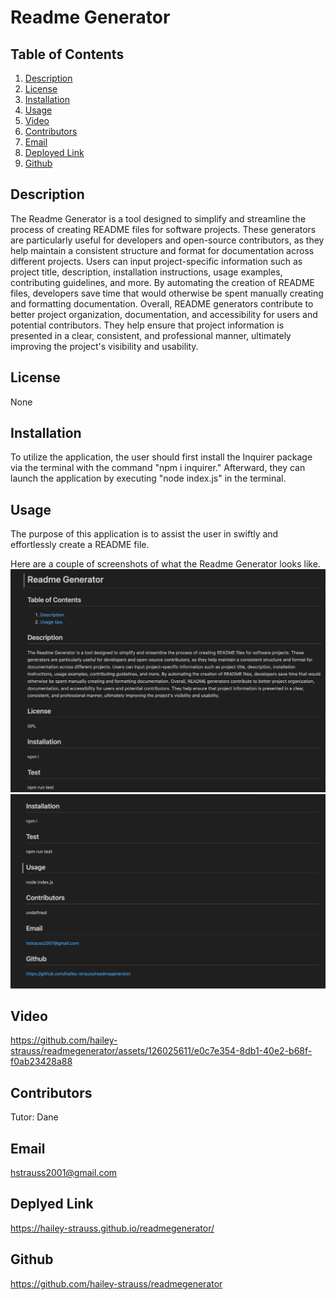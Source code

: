 # Readme Generator

## Table of Contents

1. [ Description](#Description)
2. [License](#License)
3. [Installation](#Installation)
4. [ Usage](#Usage)
5. [ Video](#Video)
6. [ Contributors](#Contributors)
7. [ Email](#Email)
8. [ Deployed Link](#DeployedLink)
9. [ Github](#Github)

<a name="Description"></a>

## Description

The Readme Generator is a tool designed to simplify and streamline the process of creating README files for software projects. These generators are particularly useful for developers and open-source contributors, as they help maintain a consistent structure and format for documentation across different projects. Users can input project-specific information such as project title, description, installation instructions, usage examples, contributing guidelines, and more. By automating the creation of README files, developers save time that would otherwise be spent manually creating and formatting documentation. Overall, README generators contribute to better project organization, documentation, and accessibility for users and potential contributors. They help ensure that project information is presented in a clear, consistent, and professional manner, ultimately improving the project's visibility and usability.

<a name="License"></a>

## License

None

<a name="Installation"></a>

## Installation

To utilize the application, the user should first install the Inquirer package via the terminal with the command "npm i inquirer." Afterward, they can launch the application by executing "node index.js" in the terminal.

<a name="Usage"></a>

## Usage

The purpose of this application is to assist the user in swiftly and effortlessly create a README file.

Here are a couple of screenshots of what the Readme Generator looks like.
![screenshot](/img/readme.png)
![screenshot](/img/readme1.png)

<a name="Video"></a>

## Video

https://github.com/hailey-strauss/readmegenerator/assets/126025611/e0c7e354-8db1-40e2-b68f-f0ab23428a88

<a name="Contributors"></a>

## Contributors

Tutor: Dane

<a name="Email"></a>

## Email

hstrauss2001@gmail.com

<a name="DeployedLink"></a>

## Deplyed Link

https://hailey-strauss.github.io/readmegenerator/

## Github

<a name="Github"></a>

https://github.com/hailey-strauss/readmegenerator
